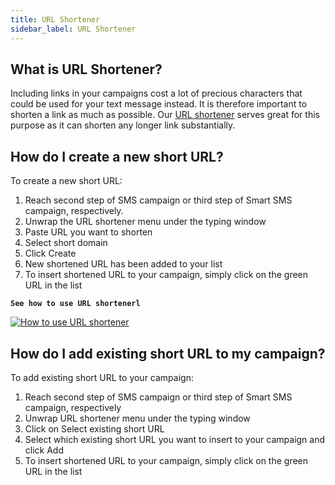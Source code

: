 ```yaml
---
title: URL Shortener
sidebar_label: URL Shortener
---
```


## What is URL Shortener?
Including links in your campaigns cost a lot of precious characters that could be used for your text message instead. It is therefore important to shorten a link as much as possible. Our [URL shortener](https://www.bulkgate.com/en/sms-portal#url-shortener) serves great for this purpose as it can shorten any longer link substantially. 

## How do I create a new short URL? 
To create a new short URL:
1.	Reach second step of SMS campaign or third step of Smart SMS campaign, respectively.
2.	Unwrap the URL shortener menu under the typing window
3.	Paste URL you want to shorten
4.	Select short domain
5.	Click Create
6.	New shortened URL has been added to your list
7.	To insert shortened URL to your campaign, simply click on the green URL in the list


**`See how to use URL shortenerl`**

[![How to use URL shortener](https://img.youtube.com/vi/YMfEJFU06XE/hqdefault.jpg)](https://youtu.be/YMfEJFU06XE)


## How do I add existing short URL to my campaign?
To add existing short URL to your campaign:
1.	Reach second step of SMS campaign or third step of Smart SMS campaign, respectively
2.	Unwrap URL shortener menu under the typing window
3.	Click on Select existing short URL
4.	Select which existing short URL you want to insert to your campaign and click Add
5.	To insert shortened URL to your campaign, simply click on the green URL in the list 
